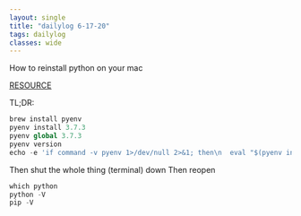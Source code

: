 ```yaml
---
layout: single
title: "dailylog 6-17-20"
tags: dailylog
classes: wide
---
```


How to reinstall python on your mac

[RESOURCE](https://opensource.com/article/19/5/python-3-default-mac)

TL;DR:

```python
brew install pyenv
pyenv install 3.7.3
pyenv global 3.7.3
pyenv version
echo -e 'if command -v pyenv 1>/dev/null 2>&1; then\n  eval "$(pyenv init -)"\nfi' >> ~/.zshrc
```

Then shut the whole thing (terminal) down
Then reopen

```python
which python
python -V
pip -V
```
